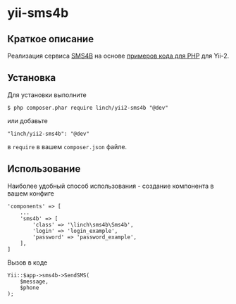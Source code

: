 # yii-sms4b

## Краткое описание
Реализация сервиса [SMS4B](https://www.sms4b.ru/) на основе [примеров кода для PHP](https://www.sms4b.ru/programs/clearphp.php) для Yii-2.

## Установка

Для установки выполните

```
$ php composer.phar require linch/yii2-sms4b "@dev"
```

или добавьте

```
"linch/yii2-sms4b": "@dev"
```

в `require` в вашем `composer.json` файле.

## Использование

Наиболее удобный способ использования - создание компонента в вашем конфиге

```
'components' => [
    ...
    'sms4b' => [
        'class' => '\linch\sms4b\Sms4b',
        'login' => 'login_example',
        'password' => 'password_example',
    ],
]
```

Вызов в коде

```
Yii::$app->sms4b->SendSMS(
    $message,
    $phone
);
```

